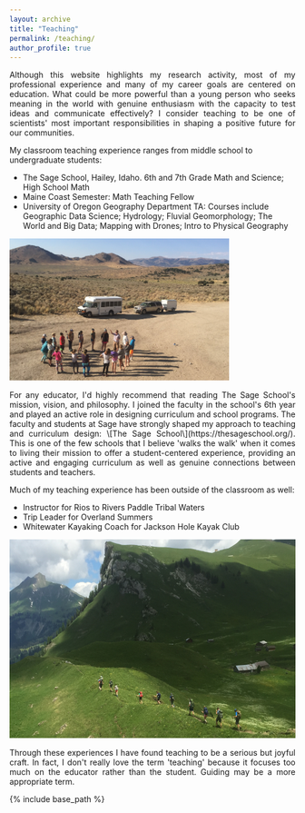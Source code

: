 ```yaml
---
layout: archive
title: "Teaching"
permalink: /teaching/
author_profile: true
---
```

<p align="justify">
Although this website highlights my research activity, most of my professional experience and many of my career goals are centered on education. What could be more powerful than a young person who seeks meaning in the world with genuine enthusiasm with the capacity to test ideas and communicate effectively? I consider teaching to be one of scientists' most important responsibilities in shaping a positive future for our communities. </p>

My classroom teaching experience ranges from middle school to undergraduate students:
* The Sage School, Hailey, Idaho. 6th and 7th Grade Math and Science; High School Math
* Maine Coast Semester: Math Teaching Fellow
* University of Oregon Geography Department TA: Courses include Geographic Data Science; Hydrology; Fluvial Geomorphology; The World and Big Data; Mapping with Drones; Intro to Physical Geography

<img src="/images/sage_cityofrocks.JPG" style="height: 250px;">

<p align="justify">
For any educator, I'd highly recommend that reading The Sage School's mission, vision, and philosophy. I joined the faculty in the school's 6th year and played an active role in designing curriculum and school programs. The faculty and students at Sage have strongly shaped my approach to teaching and curriculum design: \[The Sage School\](https://thesageschool.org/). This is one of the few schools that I believe 'walks the walk' when it comes to living their mission to offer a student-centered experience, providing an active and engaging curriculum as well as genuine connections between students and teachers. </p>

Much of my teaching experience has been outside of the classroom as well:
* Instructor for Rios to Rivers Paddle Tribal Waters
* Trip Leader for Overland Summers
* Whitewater Kayaking Coach for Jackson Hole Kayak Club <br/>
<img src="/images/switzerland.JPG" style="height: 350px;">

<p align="justify">
Through these experiences I have found teaching to be a serious but joyful craft. In fact, I don't really love the term 'teaching' because it focuses too much on the educator rather than the student. Guiding may be a more appropriate term. </p>

{% include base_path %}
